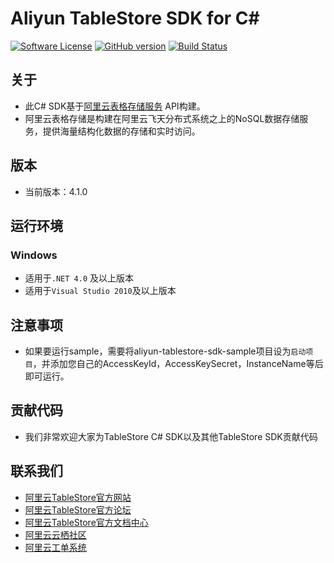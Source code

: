 # Aliyun TableStore SDK for C# 

[![Software License](https://img.shields.io/badge/license-apache2-brightgreen.svg)](LICENSE)
[![GitHub version](https://badge.fury.io/gh/aliyun%2Faliyun-tablestore-csharp-sdk.svg)](https://badge.fury.io/gh/aliyun%2Faliyun-tablestore-csharp-sdk)
[![Build Status](https://travis-ci.org/aliyun/aliyun-tablestore-csharp-sdk.svg)](https://travis-ci.org/aliyun/aliyun-tablestore-csharp-sdk)

## 关于
 - 此C# SDK基于[阿里云表格存储服务](http://www.aliyun.com/product/ots/) API构建。
 - 阿里云表格存储是构建在阿里云飞天分布式系统之上的NoSQL数据存储服务，提供海量结构化数据的存储和实时访问。

## 版本
 - 当前版本：4.1.0

## 运行环境
### Windows
 - 适用于`.NET 4.0` 及以上版本
 - 适用于`Visual Studio 2010`及以上版本
 
## 注意事项
 - 如果要运行sample，需要将aliyun-tablestore-sdk-sample项目设为`启动项目`，并添加您自己的AccessKeyId，AccessKeySecret，InstanceName等后即可运行。

## 贡献代码
 - 我们非常欢迎大家为TableStore C# SDK以及其他TableStore SDK贡献代码

## 联系我们
- [阿里云TableStore官方网站](http://www.aliyun.com/product/ots)
- [阿里云TableStore官方论坛](http://bbs.aliyun.com)
- [阿里云TableStore官方文档中心](https://help.aliyun.com/product/8315004_ots.html)
- [阿里云云栖社区](http://yq.aliyun.com)
- [阿里云工单系统](https://workorder.console.aliyun.com/#/ticket/createIndex)

